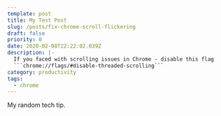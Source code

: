 ```yaml
---
template: post
title: My Test Post
slug: /posts/fix-chrome-scroll-flickering
draft: false
priority: 0
date: 2020-02-08T22:22:02.039Z
description: |-
  If you faced with scrolling issues in Chrome - disable this flag 
  ```chrome://flags/#disable-threaded-scrolling```
category: productivity
tags:
  - chrome
---
```


My random tech tip.
